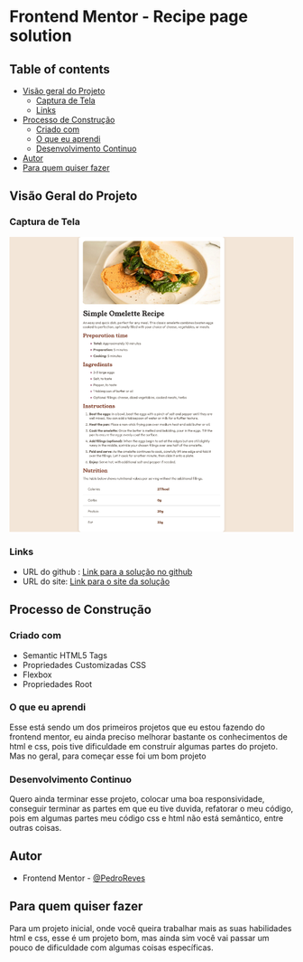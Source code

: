 # Frontend Mentor - Recipe page solution

## Table of contents

- [Visão geral do Projeto](#overview)
  - [Captura de Tela](#screenshot)
  - [Links](#links)
- [Processo de Construção](#my-process)
  - [Criado com](#built-with)
  - [O que eu aprendi](#what-i-learned)
  - [Desenvolvimento Continuo](#continued-development)
- [Autor](#author)
- [Para quem quiser fazer](#acknowledgments)

## Visão Geral do Projeto

### Captura de Tela

![](./screenshot.png)


### Links

- URL do github : [Link para a solução no github](https://github.com/PedroReves/Recipe-Page)
- URL do site: [Link para o site da solução](https://pedroreves.github.io/Recipe-Page/)

## Processo de Construção

### Criado com

- Semantic HTML5 Tags
- Propriedades Customizadas CSS 
- Flexbox
- Propriedades Root

### O que eu aprendi

Esse está sendo um dos primeiros projetos que eu estou fazendo do frontend mentor, eu ainda preciso melhorar bastante os conhecimentos de html e css, pois tive dificuldade em construir algumas partes do projeto. Mas no geral, para começar esse foi um bom projeto

### Desenvolvimento Continuo

Quero ainda terminar esse projeto, colocar uma boa responsividade, conseguir terminar as partes em que eu tive duvida, refatorar o meu código, pois em algumas partes meu código css e html não está semântico, entre outras coisas.

## Autor

- Frontend Mentor - [@PedroReves](https://www.frontendmentor.io/profile/PedroReves)


## Para quem quiser fazer

Para um projeto inicial, onde você queira trabalhar mais as suas habilidades html e css, esse é um projeto bom, mas ainda sim você vai passar um pouco de dificuldade com algumas coisas específicas.  
